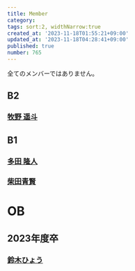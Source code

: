 ```yaml
---
title: Member
category:
tags: sort:2, widthNarrow:true
created_at: '2023-11-18T01:55:21+09:00'
updated_at: '2023-11-18T04:28:41+09:00'
published: true
number: 765
---
```


全てのメンバーではありません。

## B2
### [牧野 遥斗](https://www.harutiro.net)

## B1
### [多田 隆人](https://satooru.me/)
### [柴田青賢](https://kanakanho.vercel.app/)

# OB
## 2023年度卒
### [鈴木ひょう](https://waflan.net)

